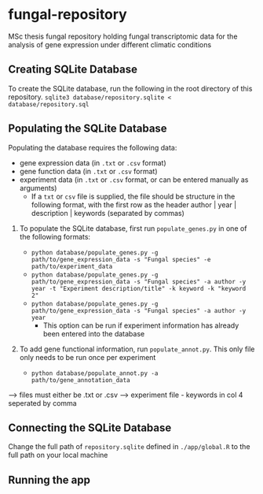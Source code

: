 # fungal-repository
MSc thesis fungal repository holding fungal transcriptomic data for the analysis of gene expression under different climatic conditions

## Creating SQLite Database
To create the SQLite database, run the following in the root directory of this repository.
```sqlite3 database/repository.sqlite < database/repository.sql```

## Populating the SQLite Database
Populating the database requires the following data:
- gene expression data (in `.txt` or `.csv` format)
- gene function data (in `.txt` or `.csv` format)
- experiment data (in `.txt` or `.csv` format, or can be entered manually as arguments)
    - If a `txt` or `csv` file is supplied, the file should be structure in the following format, with the first row as the header
    author | year | description | keywords (separated by commas)

1. To populate the SQLite database, first run `populate_genes.py` in one of the following formats:
    - `python database/populate_genes.py -g path/to/gene_expression_data -s "Fungal species" -e path/to/experiment_data`
    - `python database/populate_genes.py -g path/to/gene_expression_data -s "Fungal species" -a author -y year -t "Experiment description/title" -k keyword -k "keyword 2"`
    - `python database/populate_genes.py -g path/to/gene_expression_data -s "Fungal species" -a author -y year`
        - This option can be run if experiment information has already been entered into the database

2. To add gene functional information, run `populate_annot.py`. This only file only needs to be run once per experiment
    - `python database/populate_annot.py -a path/to/gene_annotation_data`



--> files must either be .txt or .csv
--> experiment file - keywords in col 4 seperated by comma

## Connecting the SQLite Database
Change the full path of `repository.sqlite` defined in `./app/global.R` to the full path on your local machine

## Running the app
